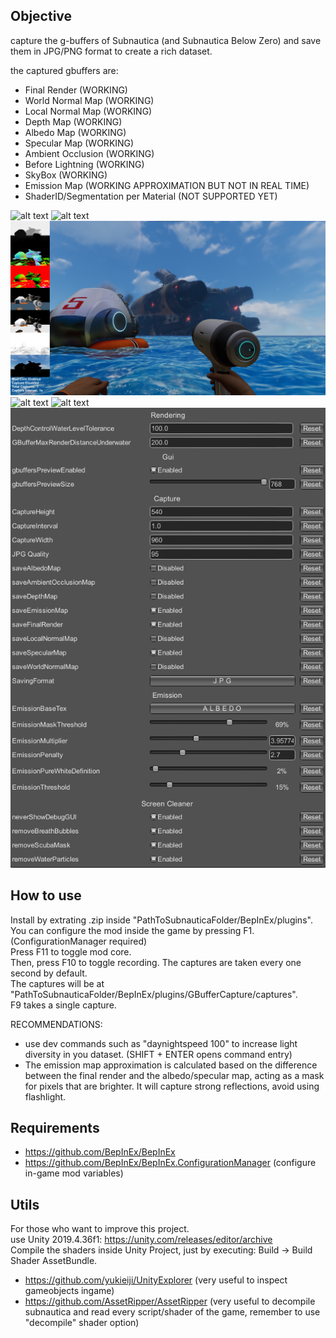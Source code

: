 ## Objective
capture the g-buffers of Subnautica (and Subnautica Below Zero) and save them in JPG/PNG format to create a rich dataset.  
  
the captured gbuffers are:  
- Final Render (WORKING)  
- World Normal Map (WORKING)  
- Local Normal Map (WORKING)  
- Depth Map (WORKING)  
- Albedo Map (WORKING)  
- Specular Map (WORKING)  
- Ambient Occlusion (WORKING)  
- Before Lightning (WORKING)  
- SkyBox (WORKING)
- Emission Map (WORKING APPROXIMATION BUT NOT IN REAL TIME)  
- ShaderID/Segmentation per Material (NOT SUPPORTED YET)  
  
![alt text](readme_images/image.png)
![alt text](readme_images/image-1.png)
![alt text](readme_images/image-2.png)
![alt text](readme_images/image-3.png)
![alt text](readme_images/image-4.png)
![alt text](readme_images/configs.png)
  
## How to use  
Install by extrating .zip inside "PathToSubnauticaFolder/BepInEx/plugins".  
You can configure the mod inside the game by pressing F1. (ConfigurationManager required)  
Press F11 to toggle mod core.  
Then, press F10 to toggle recording. 
The captures are taken every one second by default.  
The captures will be at "PathToSubnauticaFolder/BepInEx/plugins/GBufferCapture/captures".  
F9 takes a single capture.  
  
RECOMMENDATIONS:  
- use dev commands such as "daynightspeed 100" to increase light diversity in you dataset. (SHIFT + ENTER opens command entry)  
- The emission map approximation is calculated based on the difference between the final render and the albedo/specular map, acting as a mask for pixels that are brighter. It will capture strong reflections, avoid using flashlight.  
  
## Requirements
- https://github.com/BepInEx/BepInEx  
- https://github.com/BepInEx/BepInEx.ConfigurationManager (configure in-game mod variables)  

## Utils
For those who want to improve this project.  
use Unity 2019.4.36f1: https://unity.com/releases/editor/archive  
Compile the shaders inside Unity Project, just by executing: Build -> Build Shader AssetBundle.  

- https://github.com/yukieiji/UnityExplorer (very useful to inspect gameobjects ingame)  
- https://github.com/AssetRipper/AssetRipper (very useful to decompile subnautica and read every script/shader of the game, remember to use "decompile" shader option)  
